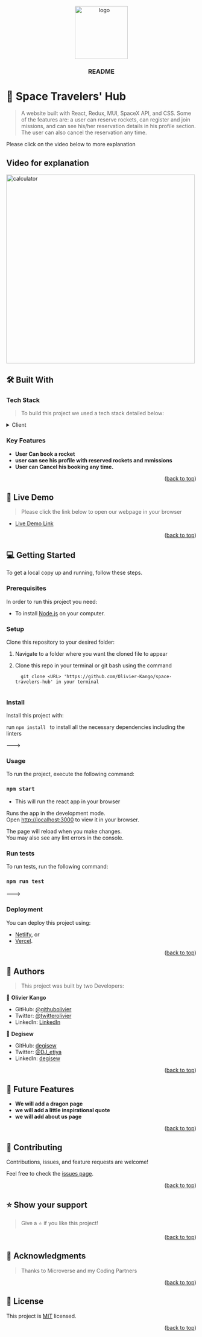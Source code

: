 <a id="readme-top"></a>

<div align="center">

  <img src="https://user-images.githubusercontent.com/108806646/203941212-a33b97da-6d84-4649-b763-4e8191c24805.png" alt="logo" width="140"  height="auto" />
  <br/>

  <h3><b>README</b></h3>

</div>

# 📖 Space Travelers' Hub <a id="about-project"></a>

>  A website built with React, Redux, MUI, SpaceX API, and CSS. Some of the features are: a user can reserve rockets, can register and join missions, and can see his/her reservation details in his profile section. The user can also cancel the reservation any time.

Please click on the video below to more explanation

## Video for explanation

[<img width="500" alt="calculator" src="https://user-images.githubusercontent.com/108806646/204026408-a55bf2f5-227a-42d9-99f9-79d5168ca009.png">](https://www.youtube.com/watch?v=0xHiAKMv8yI)

## 🛠 Built With <a id="built-with"></a>

### Tech Stack <a id="tech-stack"></a>

> To build this project we used a tech stack detailed below:

<details>
  <summary>Client</summary>
  <ul>
    <li><a href="https://reactjs.org/">React.js</a></li>
    <li><a href="https://redux.js.org/">Redux</a></li>
    <li><a href="https://www.w3schools.com/css/css_intro.asp">CSS</a></li>
  </ul>
</details>

<!-- Features -->

### Key Features <a id="key-features"></a>

- **User Can book a rocket**
- **user can see his profile with reserved rockets and mmissions**
- **User can Cancel his booking any time.**

<p align="right">(<a href="#readme-top">back to top</a>)</p>

<!-- LIVE DEMO -->

## 🚀 Live Demo <a id="live-demo"></a>

> Please click the link below to open our webpage in your browser

- [Live Demo Link]( https://degisew-space-travelers-hub.netlify.app/)

<p align="right">(<a href="#readme-top">back to top</a>)</p>

<!-- GETTING STARTED -->

## 💻 Getting Started <a id="getting-started"></a>

To get a local copy up and running, follow these steps.

### Prerequisites

In order to run this project you need:

- To install [Node.js](https://nodejs.org/en/) on your computer.

### Setup

Clone this repository to your desired folder:

1. Navigate to a folder where you want the cloned file to appear

2. Clone this repo in your terminal or git bash using the command

   ```
     git clone <URL> 'https://github.com/Olivier-Kango/space-travelers-hub' in your terminal
      
   ```

### Install

Install this project with:

run `npm install ` to install all the necessary dependencies including the linters

--->

### Usage

To run the project, execute the following command:

### `npm start`
- This will run the react app in your browser 

Runs the app in the development mode.\
Open [http://localhost:3000](http://localhost:3000) to view it in your browser.

The page will reload when you make changes.\
You may also see any lint errors in the console.

### Run tests

To run tests, run the following command:

### `npm run test`
--->

### Deployment

You can deploy this project using:

- [Netlify](https://app.netlify.com/teams/olivierkango/overview), or
- [Vercel](https://vercel.com/).

<p align="right">(<a href="#readme-top">back to top</a>)</p>

<!-- AUTHORS -->

## 👥 Authors <a id="authors"></a>

> This project was built by two Developers:


👤 **Olivier Kango**

- GitHub: [@githubolivier](https://github.com/Olivier-Kango)
- Twitter: [@twitterolivier](https://twitter.com/olivierkango1)
- LinkedIn: [LinkedIn](https://www.linkedin.com/in/olivier-kango-b990601b8/)

👤 **Degisew**
- GitHub: [degisew](https://github.com/degisew)
- Twitter: [@DJ_etiya](https://twitter.com/Degisew-mengist)
- LinkedIn: [degisew](https://www.linkedin.com/in/degisew-mengist)

<p align="right">(<a href="#readme-top">back to top</a>)</p>

<!-- FUTURE FEATURES -->

## 🔭 Future Features <a id="future-features"></a>

- **We will add a dragon page**
- **we will add a little inspirational quote**
- **we will add about us page**

<p align="right">(<a href="#readme-top">back to top</a>)</p>

<!-- CONTRIBUTING -->

## 🤝 Contributing <a id="contributing"></a>

Contributions, issues, and feature requests are welcome!

Feel free to check the [issues page](https://github.com/Olivier-Kango/space-travelers-hub/issues/new).

<p align="right">(<a href="#readme-top">back to top</a>)</p>

<!-- SUPPORT -->

## ⭐️ Show your support <a id="support"></a>

> Give a ⭐ if you like this project!

<p align="right">(<a href="#readme-top">back to top</a>)</p>

<!-- ACKNOWLEDGEMENTS -->

## 🙏 Acknowledgments <a id="acknowledgements"></a>

> Thanks to Microverse and my Coding Partners

<p align="right">(<a href="#readme-top">back to top</a>)</p>

<!-- LICENSE -->

## 📝 License <a id="license"></a>

This project is [MIT](./LICENSE.txt) licensed.


<p align="right">(<a href="#readme-top">back to top</a>)</p>
